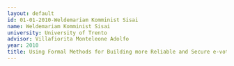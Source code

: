 ```yaml
---
layout: default 
id: 01-01-2010-Weldemariam Komminist Sisai
name: Weldemariam Komminist Sisai
university: University of Trento
advisor: Villafiorita Monteleone Adolfo
year: 2010
title: Using Formal Methods for Building more Reliable and Secure e-voting Systems
---
```

